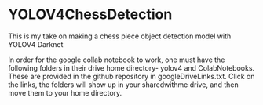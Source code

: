 # YOLOV4ChessDetection
This is my take on making a chess piece object detection model with YOLOV4 Darknet

In order for the google collab notebook to work, one must have the following folders in their drive home directory- yolov4 and ColabNotebooks. These are provided in the github repository in googleDriveLinks.txt. Click on the links, the folders will show up in your sharedwithme drive, and then move them to your home directory.
